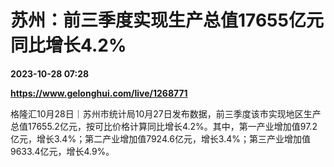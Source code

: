 # 苏州：前三季度实现生产总值17655亿元 同比增长4.2%

**2023-10-28 07:28**

**https://www.gelonghui.com/live/1268771**

格隆汇10月28日｜苏州市统计局10月27日发布数据，前三季度该市实现地区生产总值17655.2亿元，按可比价格计算同比增长4.2%。其中，第一产业增加值97.2亿元，增长3.4%；第二产业增加值7924.6亿元，增长3.4%；第三产业增加值9633.4亿元，增长4.9%。